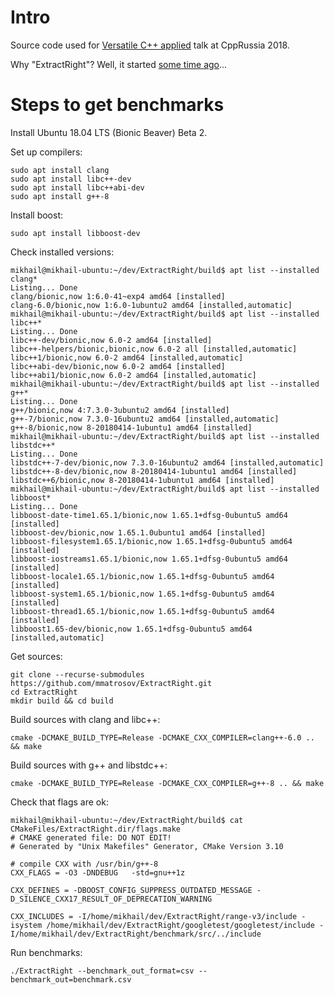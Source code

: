 # Intro

Source code used for [Versatile C++ applied](http://cppconf.ru/talks/mikhail-matrosov) talk at CppRussia 2018.

Why "ExtractRight"? Well, it started [some time ago](https://corehard.by/2017/02/20/day-to-day-c-algorithms-and-iterators/)...

# Steps to get benchmarks

Install Ubuntu 18.04 LTS (Bionic Beaver) Beta 2.

Set up compilers:

    sudo apt install clang
    sudo apt install libc++-dev
    sudo apt install libc++abi-dev
    sudo apt install g++-8

Install boost:

    sudo apt install libboost-dev

Check installed versions:

    mikhail@mikhail-ubuntu:~/dev/ExtractRight/build$ apt list --installed clang*
    Listing... Done
    clang/bionic,now 1:6.0-41~exp4 amd64 [installed]
    clang-6.0/bionic,now 1:6.0-1ubuntu2 amd64 [installed,automatic]
    mikhail@mikhail-ubuntu:~/dev/ExtractRight/build$ apt list --installed libc++*
    Listing... Done
    libc++-dev/bionic,now 6.0-2 amd64 [installed]
    libc++-helpers/bionic,bionic,now 6.0-2 all [installed,automatic]
    libc++1/bionic,now 6.0-2 amd64 [installed,automatic]
    libc++abi-dev/bionic,now 6.0-2 amd64 [installed]
    libc++abi1/bionic,now 6.0-2 amd64 [installed,automatic]
    mikhail@mikhail-ubuntu:~/dev/ExtractRight/build$ apt list --installed g++*
    Listing... Done
    g++/bionic,now 4:7.3.0-3ubuntu2 amd64 [installed]
    g++-7/bionic,now 7.3.0-16ubuntu2 amd64 [installed,automatic]
    g++-8/bionic,now 8-20180414-1ubuntu1 amd64 [installed]
    mikhail@mikhail-ubuntu:~/dev/ExtractRight/build$ apt list --installed libstdc++*
    Listing... Done
    libstdc++-7-dev/bionic,now 7.3.0-16ubuntu2 amd64 [installed,automatic]
    libstdc++-8-dev/bionic,now 8-20180414-1ubuntu1 amd64 [installed]
    libstdc++6/bionic,now 8-20180414-1ubuntu1 amd64 [installed]
    mikhail@mikhail-ubuntu:~/dev/ExtractRight/build$ apt list --installed libboost*
    Listing... Done
    libboost-date-time1.65.1/bionic,now 1.65.1+dfsg-0ubuntu5 amd64 [installed]
    libboost-dev/bionic,now 1.65.1.0ubuntu1 amd64 [installed]
    libboost-filesystem1.65.1/bionic,now 1.65.1+dfsg-0ubuntu5 amd64 [installed]
    libboost-iostreams1.65.1/bionic,now 1.65.1+dfsg-0ubuntu5 amd64 [installed]
    libboost-locale1.65.1/bionic,now 1.65.1+dfsg-0ubuntu5 amd64 [installed]
    libboost-system1.65.1/bionic,now 1.65.1+dfsg-0ubuntu5 amd64 [installed]
    libboost-thread1.65.1/bionic,now 1.65.1+dfsg-0ubuntu5 amd64 [installed]
    libboost1.65-dev/bionic,now 1.65.1+dfsg-0ubuntu5 amd64 [installed,automatic]

Get sources:

    git clone --recurse-submodules https://github.com/mmatrosov/ExtractRight.git
    cd ExtractRight
    mkdir build && cd build
    
Build sources with clang and libc++:

    cmake -DCMAKE_BUILD_TYPE=Release -DCMAKE_CXX_COMPILER=clang++-6.0 .. && make

Build sources with g++ and libstdc++:

    cmake -DCMAKE_BUILD_TYPE=Release -DCMAKE_CXX_COMPILER=g++-8 .. && make
    
Check that flags are ok:

    mikhail@mikhail-ubuntu:~/dev/ExtractRight/build$ cat CMakeFiles/ExtractRight.dir/flags.make 
    # CMAKE generated file: DO NOT EDIT!
    # Generated by "Unix Makefiles" Generator, CMake Version 3.10
    
    # compile CXX with /usr/bin/g++-8
    CXX_FLAGS = -O3 -DNDEBUG   -std=gnu++1z
    
    CXX_DEFINES = -DBOOST_CONFIG_SUPPRESS_OUTDATED_MESSAGE -D_SILENCE_CXX17_RESULT_OF_DEPRECATION_WARNING
    
    CXX_INCLUDES = -I/home/mikhail/dev/ExtractRight/range-v3/include -isystem /home/mikhail/dev/ExtractRight/googletest/googletest/include -I/home/mikhail/dev/ExtractRight/benchmark/src/../include 
    
Run benchmarks:

    ./ExtractRight --benchmark_out_format=csv --benchmark_out=benchmark.csv
